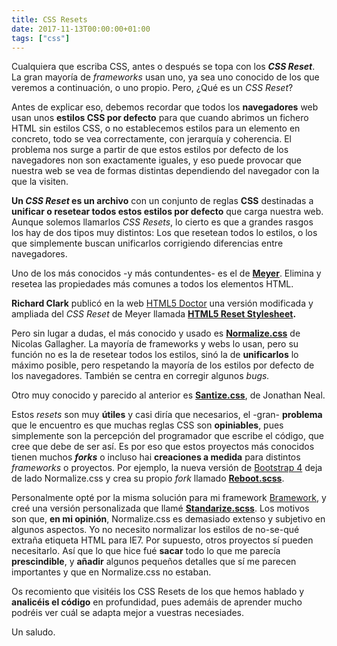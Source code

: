 ```yaml
---
title: CSS Resets
date: 2017-11-13T00:00:00+01:00
tags: ["css"]
---
```


Cualquiera que escriba CSS, antes o después se topa con los **_CSS Reset_**. La gran mayoría de _frameworks_ usan uno, ya sea uno conocido de los que veremos a continuación, o uno propio. Pero, ¿Qué es un _CSS Reset_?

Antes de explicar eso, debemos recordar que todos los **navegadores** web usan unos **estilos CSS por defecto** para que cuando abrimos un fichero HTML sin estilos CSS, o no establecemos estilos para un elemento en concreto, todo se vea correctamente, con jerarquía y coherencia. El problema nos surge a partir de que estos estilos por defecto de los navegadores non son exactamente iguales, y eso puede provocar que nuestra web se vea de formas distintas dependiendo del navegador con la que la visiten.

**Un _CSS Reset_ es un archivo** con un conjunto de reglas **CSS** destinadas a **unificar o resetear todos estos estilos por defecto** que carga nuestra web. Aunque solemos llamarlos _CSS Resets_, lo cierto es que a grandes rasgos los hay de dos tipos muy distintos: Los que resetean todos lo estilos, o los que simplemente buscan unificarlos corrigiendo diferencias entre navegadores.

Uno de los más conocidos -y más contundentes- es el de **[Meyer](https://meyerweb.com/eric/tools/css/reset/reset.css)**. Elimina y resetea las propiedades más comunes a todos los elementos HTML.

**Richard Clark** publicó en la web [HTML5 Doctor](http://html5doctor.com) una versión modificada y ampliada del _CSS Reset_ de Meyer llamada **[HTML5 Reset Stylesheet](http://html5doctor.com/html-5-reset-stylesheet/).**

Pero sin lugar a dudas, el más conocido y usado es **[Normalize.css](https://github.com/necolas/normalize.css/)** de Nicolas Gallagher. La mayoría de frameworks y webs lo usan, pero su función no es la de resetear todos los estilos, sinó la de **unificarlos** lo máximo posible, pero respetando la mayoría de los estilos por defecto de los navegadores. También se centra en corregir algunos _bugs._

Otro muy conocido y parecido al anterior es **[Santize.css](https://jonathantneal.github.io/sanitize.css/)**, de Jonathan Neal.

Estos _resets_ son muy **útiles** y casi diría que necesarios, el -gran- **problema** que le encuentro es que muchas reglas CSS son **opiniables**, pues simplemente son la percepción del programador que escribe el código, que cree que debe de ser así. Es por eso que estos proyectos más conocidos tienen muchos **_forks_** o incluso hai **creaciones a medida** para distintos _frameworks_ o proyectos. Por ejemplo, la nueva versión de [Bootstrap 4](http://getbootstrap.com) deja de lado Normalize.css y crea su propio _fork_ llamado **[Reboot.scss](https://github.com/twbs/bootstrap/blob/v4-dev/scss/_reboot.scss)**.

Personalmente opté por la misma solución para mi framework [Bramework](https://github.com/barcia/bramework), y creé una versión personalizada que llamé **[Standarize.scss](https://github.com/barcia/bramework/blob/master/src/scss/plugins/_standarize.scss)**. Los motivos son que, **en mi opinión**, Normalize.css es demasiado extenso y subjetivo en algunos aspectos. Yo no necesito normalizar los estilos de no-se-qué extraña etiqueta HTML para IE7\. Por supuesto, otros proyectos sí pueden necesitarlo. Así que lo que hice fué **sacar** todo lo que me parecía **prescindible**, y **añadir** algunos pequeños detalles que sí me parecen importantes y que en Normalize.css no estaban.

Os recomiento que visitéis los CSS Resets de los que hemos hablado y **analicéis el código** en profundidad, pues ademáis de aprender mucho podréis ver cuál se adapta mejor a vuestras necesiades.

Un saludo.
